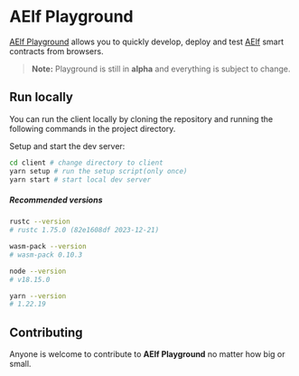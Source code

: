 # AElf Playground

[AElf Playground](https://playground.aelf.dev) allows you to quickly develop, deploy and test [AElf](https://docs.aelf.io) smart contracts from browsers.

> **Note:** Playground is still in **alpha** and everything is subject to change.

## Run locally

You can run the client locally by cloning the repository and running the following commands in the project directory.

Setup and start the dev server:

```sh
cd client # change directory to client
yarn setup # run the setup script(only once)
yarn start # start local dev server
```

##### Recommended versions

```sh
rustc --version
# rustc 1.75.0 (82e1608df 2023-12-21)

wasm-pack --version
# wasm-pack 0.10.3

node --version
# v18.15.0

yarn --version
# 1.22.19
```

## Contributing

Anyone is welcome to contribute to **AElf Playground** no matter how big or small.
